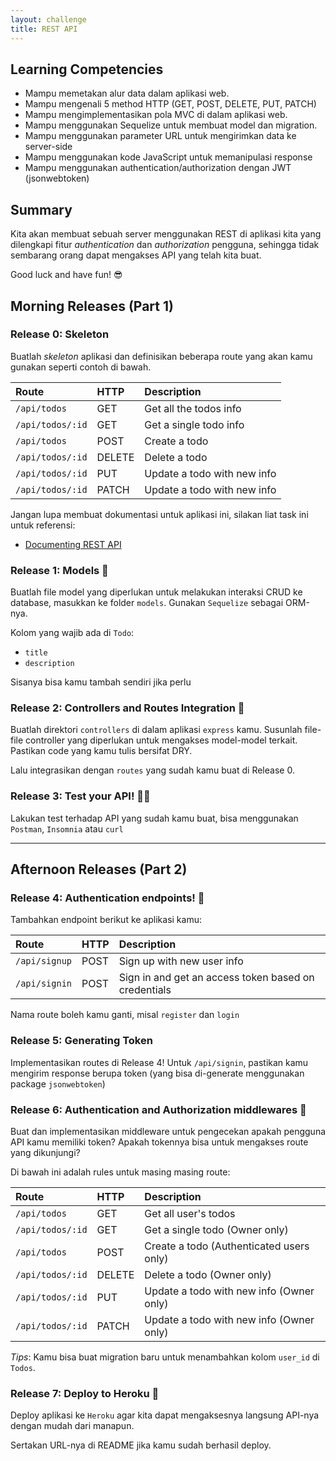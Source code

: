 ```yaml
---
layout: challenge
title: REST API
---
```


## Learning Competencies

* Mampu memetakan alur data dalam aplikasi web.
* Mampu mengenali 5 method HTTP (GET, POST, DELETE, PUT, PATCH)
* Mampu mengimplementasikan pola MVC di dalam aplikasi web.
* Mampu menggunakan Sequelize untuk membuat model dan migration.
* Mampu menggunakan parameter URL untuk mengirimkan data ke server-side
* Mampu menggunakan kode JavaScript untuk memanipulasi response
* Mampu menggunakan authentication/authorization dengan JWT (jsonwebtoken)

## Summary

Kita akan membuat sebuah server menggunakan REST di aplikasi kita yang dilengkapi fitur *authentication* dan *authorization* pengguna, sehingga tidak sembarang orang dapat mengakses API yang telah kita buat.

Good luck and have fun! 😎

## <a name="morning"></a> Morning Releases (Part 1)

### Release 0: Skeleton
Buatlah *skeleton* aplikasi dan definisikan beberapa route yang akan kamu gunakan seperti contoh di bawah.

| Route            | HTTP   | Description                 |
|:-----------------|:-------|:----------------------------|
| `/api/todos`     | GET    | Get all the todos info      |
| `/api/todos/:id` | GET    | Get a single todo info      |
| `/api/todos`     | POST   | Create a todo               |
| `/api/todos/:id` | DELETE | Delete a todo               |
| `/api/todos/:id` | PUT    | Update a todo with new info |
| `/api/todos/:id` | PATCH  | Update a todo with new info |

Jangan lupa membuat dokumentasi untuk aplikasi ini, silakan liat task ini untuk referensi:
- [Documenting REST API](../api-docs/index.html)

### Release 1: Models 💃
Buatlah file model yang diperlukan untuk melakukan interaksi CRUD ke database, masukkan ke folder `models`. Gunakan `Sequelize` sebagai ORM-nya.

Kolom yang wajib ada di `Todo`:
- `title`
- `description`

Sisanya bisa kamu tambah sendiri jika perlu

### Release 2: Controllers and Routes Integration 🔧
Buatlah direktori `controllers` di dalam aplikasi `express` kamu. Susunlah file-file controller yang diperlukan untuk mengakses model-model terkait. Pastikan code yang kamu tulis bersifat DRY.

Lalu integrasikan dengan `routes` yang sudah kamu buat di Release 0.

### Release 3: Test your API! 👨‍💻
Lakukan test terhadap API yang sudah kamu buat, bisa menggunakan `Postman`, `Insomnia` atau `curl`

----------------------------------------------------------------------
## <a name="afternoon"></a> Afternoon Releases (Part 2)

### Release 4: Authentication endpoints! 🔐
Tambahkan endpoint berikut ke aplikasi kamu:

| Route         | HTTP | Description                                          |
|:--------------|:-----|:-----------------------------------------------------|
| `/api/signup` | POST | Sign up with new user info                           |
| `/api/signin` | POST | Sign in and get an access token based on credentials |

Nama route boleh kamu ganti, misal `register` dan `login`

### Release 5: Generating Token
Implementasikan routes di Release 4! Untuk `/api/signin`, pastikan kamu mengirim response berupa token (yang bisa di-generate menggunakan package `jsonwebtoken`)

### Release 6: Authentication and Authorization middlewares 👮‍
Buat dan implementasikan middleware untuk pengecekan apakah pengguna API kamu memiliki token? Apakah tokennya bisa untuk mengakses route yang dikunjungi?

Di bawah ini adalah rules untuk masing masing route:

| Route            | HTTP   | Description                                                |
|:-----------------|:-------|:-----------------------------------------------------------|
| `/api/todos`     | GET    | Get all user's todos                        |
| `/api/todos/:id` | GET    | Get a single todo (Owner only)      |
| `/api/todos`     | POST   | Create a todo (Authenticated users only)                                 |
| `/api/todos/:id` | DELETE | Delete a todo (Owner only)                                 |
| `/api/todos/:id` | PUT    | Update a todo with new info (Owner only) |
| `/api/todos/:id` | PATCH  | Update a todo with new info (Owner only) |

*Tips*: Kamu bisa buat migration baru untuk menambahkan kolom `user_id` di `Todos`.

### Release 7: Deploy to Heroku 🚀
Deploy aplikasi ke `Heroku` agar kita dapat mengaksesnya langsung API-nya dengan mudah dari manapun.

Sertakan URL-nya di README jika kamu sudah berhasil deploy.
